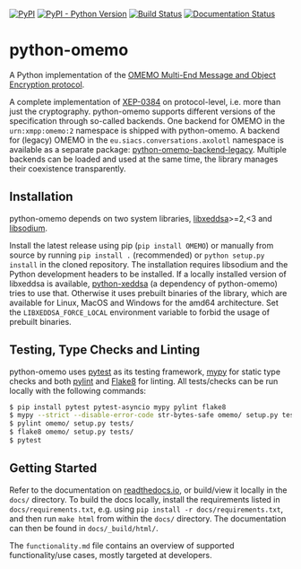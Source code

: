 [![PyPI](https://img.shields.io/pypi/v/OMEMO.svg)](https://pypi.org/project/OMEMO/)
[![PyPI - Python Version](https://img.shields.io/pypi/pyversions/OMEMO.svg)](https://pypi.org/project/OMEMO/)
[![Build Status](https://travis-ci.org/Syndace/python-omemo.svg?branch=stable)](https://travis-ci.org/Syndace/python-omemo)
[![Documentation Status](https://readthedocs.org/projects/python-omemo/badge/?version=latest)](https://python-omemo.readthedocs.io/en/latest/?badge=latest)

# python-omemo #

A Python implementation of the [OMEMO Multi-End Message and Object Encryption protocol](https://xmpp.org/extensions/xep-0384.html).

A complete implementation of [XEP-0384](https://xmpp.org/extensions/xep-0384.html) on protocol-level, i.e. more than just the cryptography. python-omemo supports different versions of the specification through so-called backends. One backend for OMEMO in the `urn:xmpp:omemo:2` namespace is shipped with python-omemo. A backend for (legacy) OMEMO in the `eu.siacs.conversations.axolotl` namespace is available as a separate package: [python-omemo-backend-legacy](https://github.com/Syndace/python-omemo-backend-legacy). Multiple backends can be loaded and used at the same time, the library manages their coexistence transparently.

## Installation ##

python-omemo depends on two system libraries, [libxeddsa](https://github.com/Syndace/libxeddsa)>=2,<3 and [libsodium](https://download.libsodium.org/doc/).

Install the latest release using pip (`pip install OMEMO`) or manually from source by running `pip install .` (recommended) or `python setup.py install` in the cloned repository. The installation requires libsodium and the Python development headers to be installed. If a locally installed version of libxeddsa is available, [python-xeddsa](https://github.com/Syndace/python-xeddsa) (a dependency of python-omemo) tries to use that. Otherwise it uses prebuilt binaries of the library, which are available for Linux, MacOS and Windows for the amd64 architecture. Set the `LIBXEDDSA_FORCE_LOCAL` environment variable to forbid the usage of prebuilt binaries.

## Testing, Type Checks and Linting ##

python-omemo uses [pytest](https://docs.pytest.org/en/latest/) as its testing framework, [mypy](http://mypy-lang.org/) for static type checks and both [pylint](https://pylint.pycqa.org/en/latest/) and [Flake8](https://flake8.pycqa.org/en/latest/) for linting. All tests/checks can be run locally with the following commands:

```sh
$ pip install pytest pytest-asyncio mypy pylint flake8
$ mypy --strict --disable-error-code str-bytes-safe omemo/ setup.py tests/
$ pylint omemo/ setup.py tests/
$ flake8 omemo/ setup.py tests/
$ pytest
```

## Getting Started ##

Refer to the documentation on [readthedocs.io](https://python-omemo.readthedocs.io/en/latest/), or build/view it locally in the `docs/` directory. To build the docs locally, install the requirements listed in `docs/requirements.txt`, e.g. using `pip install -r docs/requirements.txt`, and then run `make html` from within the `docs/` directory. The documentation can then be found in `docs/_build/html/`.

The `functionality.md` file contains an overview of supported functionality/use cases, mostly targeted at developers.
